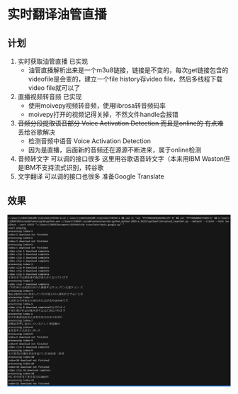 # 实时翻译油管直播
## 计划
1. 实时获取油管直播 已实现   
   * 油管直播解析出来是一个m3u8链接，链接是不变的，每次get链接包含的videofile是会变的，建立一个file history存video file，然后多线程下载video file就可以了
2. 直播视频转音频 已实现
   * 使用moivepy视频转音频，使用librosa转音频码率 
   * moivepy打开的视频记得关掉，不然文件handle会报错
3. ~~音频分段提取语音部分 Voice Activation Detection 而且是online的 有点难~~ 丢给谷歌解决
   * 检测音频中语音 Voice Activation Detection
   * 因为是直播，后面新的音频还在源源不断进来，属于online检测 
4. 音频转文字 可以调的接口很多 这里用谷歌语音转文字（本来用IBM Waston但是IBM不支持流式识别，转谷歌
5. 文字翻译 可以调的接口也很多 准备Google Translate

## 效果
![](res/pre.png)